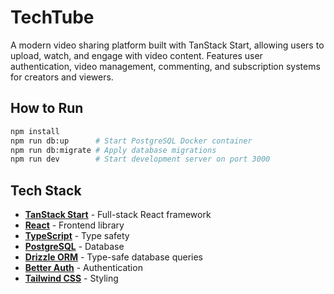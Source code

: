 # TechTube

A modern video sharing platform built with TanStack Start, allowing users to upload, watch, and engage with video content. Features user authentication, video management, commenting, and subscription systems for creators and viewers.

## How to Run

```sh
npm install
npm run db:up      # Start PostgreSQL Docker container
npm run db:migrate # Apply database migrations
npm run dev        # Start development server on port 3000
```

## Tech Stack

- **[TanStack Start](https://tanstack.com/start)** - Full-stack React framework
- **[React](https://react.dev/)** - Frontend library
- **[TypeScript](https://www.typescriptlang.org/)** - Type safety
- **[PostgreSQL](https://www.postgresql.org/)** - Database
- **[Drizzle ORM](https://orm.drizzle.team/)** - Type-safe database queries
- **[Better Auth](https://www.better-auth.com/)** - Authentication
- **[Tailwind CSS](https://tailwindcss.com/)** - Styling
